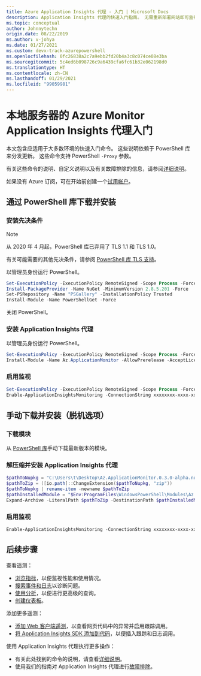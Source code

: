 ```yaml
---
title: Azure Application Insights 代理 - 入门 | Microsoft Docs
description: Application Insights 代理的快速入门指南。 无需重新部署网站即可监视网站性能。 使用托管在本地、VM 或 Azure 上的 ASP.NET Web 应用。
ms.topic: conceptual
author: Johnnytechn
origin.date: 08/22/2019
ms.author: v-johya
ms.date: 01/27/2021
ms.custom: devx-track-azurepowershell
ms.openlocfilehash: 0fc26838a2c7a9ebb2fd20b4a3c8c074ce08e3ba
ms.sourcegitcommit: 5c4ed6b098726c9a6439cfa6fc61b32e062198d0
ms.translationtype: HT
ms.contentlocale: zh-CN
ms.lasthandoff: 01/29/2021
ms.locfileid: "99059981"
---
```

# <a name="get-started-with-azure-monitor-application-insights-agent-for-on-premises-servers"></a>本地服务器的 Azure Monitor Application Insights 代理入门

本文包含应适用于大多数环境的快速入门命令。
这些说明依赖于 PowerShell 库来分发更新。
这些命令支持 PowerShell `-Proxy` 参数。

有关这些命令的说明、自定义说明以及有关故障排除的信息，请参阅[详细说明](status-monitor-v2-detailed-instructions.md)。

如果没有 Azure 订阅，可在开始前创建一个[试用帐户](https://www.microsoft.com/china/azure/index.html?fromtype=cn)。

## <a name="download-and-install-via-powershell-gallery"></a>通过 PowerShell 库下载并安装

### <a name="install-prerequisites"></a>安装先决条件

> [!NOTE]
> 从 2020 年 4 月起，PowerShell 库已弃用了 TLS 1.1 和 TLS 1.0。
>
> 有关可能需要的其他先决条件，请参阅 [PowerShell 库 TLS 支持](https://devblogs.microsoft.com/powershell/powershell-gallery-tls-support)。
>

以管理员身份运行 PowerShell。
```powershell
Set-ExecutionPolicy -ExecutionPolicy RemoteSigned -Scope Process -Force
Install-PackageProvider -Name NuGet -MinimumVersion 2.8.5.201 -Force
Set-PSRepository -Name "PSGallery" -InstallationPolicy Trusted
Install-Module -Name PowerShellGet -Force
``` 
关闭 PowerShell。

### <a name="install-application-insights-agent"></a>安装 Application Insights 代理
以管理员身份运行 PowerShell。
```powershell   
Set-ExecutionPolicy -ExecutionPolicy RemoteSigned -Scope Process -Force
Install-Module -Name Az.ApplicationMonitor -AllowPrerelease -AcceptLicense
``` 

### <a name="enable-monitoring"></a>启用监视
```powershell
Set-ExecutionPolicy -ExecutionPolicy RemoteSigned -Scope Process -Force
Enable-ApplicationInsightsMonitoring -ConnectionString xxxxxxxx-xxxx-xxxx-xxxx-xxxxxxxxxxxx
```
    
        
## <a name="download-and-install-manually-offline-option"></a>手动下载并安装（脱机选项）
### <a name="download-the-module"></a>下载模块
从 [PowerShell 库](https://www.powershellgallery.com/packages/Az.ApplicationMonitor)手动下载最新版本的模块。

### <a name="unzip-and-install-application-insights-agent"></a>解压缩并安装 Application Insights 代理
```powershell
$pathToNupkg = "C:\Users\t\Desktop\Az.ApplicationMonitor.0.3.0-alpha.nupkg"
$pathToZip = ([io.path]::ChangeExtension($pathToNupkg, "zip"))
$pathToNupkg | rename-item -newname $pathToZip
$pathInstalledModule = "$Env:ProgramFiles\WindowsPowerShell\Modules\Az.ApplicationMonitor"
Expand-Archive -LiteralPath $pathToZip -DestinationPath $pathInstalledModule
```
### <a name="enable-monitoring"></a>启用监视
```powershell
Enable-ApplicationInsightsMonitoring -ConnectionString xxxxxxxx-xxxx-xxxx-xxxx-xxxxxxxxxxxx
```



## <a name="next-steps"></a>后续步骤

 查看遥测：

- [浏览指标](../platform/metrics-charts.md)，以便监视性能和使用情况。
- [搜索事件和日志](./diagnostic-search.md)以诊断问题。
- [使用分析](../log-query/log-query-overview.md)，以便进行更高级的查询。
- [创建仪表板](./overview-dashboard.md)。

 添加更多遥测：

- [添加 Web 客户端遥测](./javascript.md)，以查看网页代码中的异常并启用跟踪调用。
- [将 Application Insights SDK 添加到代码](./asp-net.md)，以便插入跟踪和日志调用。

使用 Application Insights 代理执行更多操作：

- 有关此处找到的命令的说明，请查看[详细说明](status-monitor-v2-detailed-instructions.md)。
- 使用我们的指南对 Application Insights 代理进行[故障排除](status-monitor-v2-troubleshoot.md)。


